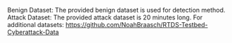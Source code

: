 Benign Dataset: The provided benign dataset is used for detection method.
Attack Dataset: The provided attack dataset is 20 minutes long.
For additional datasets: https://github.com/NoahBraasch/RTDS-Testbed-Cyberattack-Data
